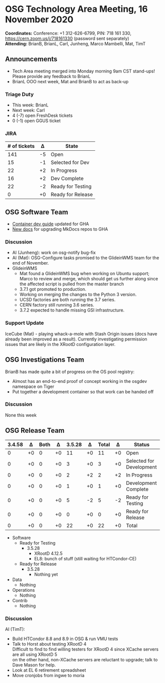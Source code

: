 # OSG Technology Area Meeting, 16 November 2020

**Coordinates:** Conference: +1 312-626-6799, PIN: 718 161 330, <https://cern.zoom.us/j/718161330> (password sent separately)  
**Attending:** BrianB, BrianL, Carl, Junheng, Marco Mambelli, Mat, TimT  


## Announcements

-   Tech Area meeting merged into Monday morning 9am CST stand-ups! Please provide any feedback to BrianL
-   BrianL OOO next week, Mat and BrianB to act as back-up


### Triage Duty

-   This week: BrianL
-   Next week: Carl
-   4 (-7) open FreshDesk tickets
-   0 (-1) open GGUS ticket


### JIRA

| # of tickets | &Delta; | State             |
|------------ |------- |----------------- |
| 141          | -5      | Open              |
| 15           | -1      | Selected for Dev  |
| 22           | +2      | In Progress       |
| 16           | +2      | Dev Complete      |
| 22           | -2      | Ready for Testing |
| 0            | +0      | Ready for Release |


## OSG Software Team

-   [Container dev guide](../../software/container-development-guide.md) updated for GHA
-   [New docs](../../documentation/publish-osg-pages.md#transitioning-to-github-actions) for upgrading MkDocs repos to GHA


### Discussion

-   AI (Junheng): work on osg-notify bug-fix
-   AI (Mat): OSG-Configure tasks promised to the GlideinWMS team for the end of November.
-   GlideinWMS  
    -   Mat found a GlideinWMS bug when working on Ubuntu support; Marco to review and merge, which should get us further along since the affected script is pulled from the master branch
    -   3.7.1 got promoted to production.
    -   Working on merging the changes to the Python 3 version.
    -   UCSD factories are both running the 3.7 series.
    -   CERN factory still running 3.6 series.
    -   3.7.2 expected to handle missing GSI infrastructure.


### Support Update

IceCube (Mat) - playing whack-a-mole with Stash Origin issues (docs have already been improved as a result). Currently investigating permission issues that are likely in the XRootD configuration layer.  


## OSG Investigations Team

BrianB has made quite a bit of progress on the OS pool registry:  

-   Almost has an end-to-end proof of concept working in the osgdev namespace on Tiger
-   Put together a development container so that work can be handed off


### Discussion

None this week  


## OSG Release Team

| 3.4.58 | &Delta; | Both | &Delta; | 3.5.28 | &Delta; | Total | &Delta; | Status                   |
| ------ | ------- | ---- | ------- | ------ | ------- | ----- | ------- | ------------------------ |
| 0      | +0      | 0    | +0      | 11     | +0      | 11    | +0      | Open                     |
| 0      | +0      | 0    | +0      | 3      | +0      | 3     | +0      | Selected for Development |
| 0      | +0      | 0    | +0      | 2      | +2      | 2     | +2      | In Progress              |
| 0      | +0      | 0    | +0      | 1      | +0      | 1     | +0      | Development Complete     |
| 0      | +0      | 0    | +0      | 5      | -2      | 5     | -2      | Ready for Testing        |
| 0      | +0      | 0    | +0      | 0      | +0      | 0     | +0      | Ready for Release        |
| 0      | +0      | 0    | +0      | 22     | +0      | 22    | +0      | Total                    |

-   Software  
    -   Ready for Testing  
        -   3.5.28  
            -   XRootD 4.12.5
            -   EL8: bunch of stuff (still waiting for HTCondor-CE)
    -   Ready for Release  
        -   3.5.28  
            -   Nothing yet
-   Data  
    -   Nothing
-   Operations  
    -   Nothing
-   Contrib  
    -   Nothing


### Discussion

AI (TimT):  

-   Build HTCondor 8.8 and 8.9 in OSG & run VMU tests
-   Talk to Horst about testing XRootD 4  
    Difficult to find to find willing testers for XRootD 4 since XCache servers are all using XRootD 5  
    on the other hand, non-XCache servers are reluctant to upgrade; talk to Dave Mason for help.
-   Look at EL 6 retirement spreadsheet
-   Move cronjobs from ingwe to moria
